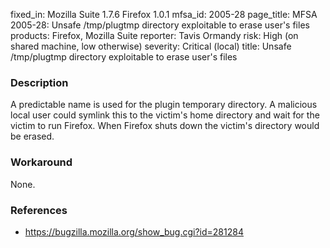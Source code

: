 fixed_in: Mozilla Suite 1.7.6
          Firefox 1.0.1
mfsa_id: 2005-28
page_title: MFSA 2005-28: Unsafe /tmp/plugtmp directory exploitable to erase user\'s files
products: Firefox, Mozilla Suite
reporter: Tavis Ormandy
risk: High (on shared machine, low otherwise)
severity: Critical (local)
title: Unsafe /tmp/plugtmp directory exploitable to erase user's files

<h3>Description</h3>

<p>A predictable name is used for the plugin temporary directory. A malicious
local user could symlink this to the victim's home directory and wait for
the victim to run Firefox. When Firefox shuts down the victim's directory
would be erased.</p>

<h3>Workaround</h3>

<p>None.</p>

<h3>References</h3>

<ul>
<li><a href="https://bugzilla.mozilla.org/show_bug.cgi?id=281284">
https://bugzilla.mozilla.org/show_bug.cgi?id=281284</a></li>
</ul>




